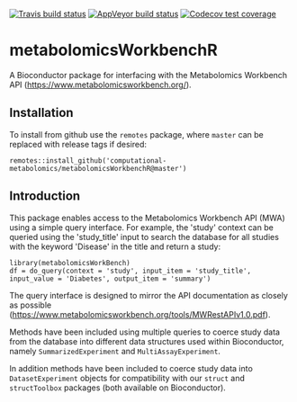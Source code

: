 
<!-- badges: start -->
[![Travis build status](https://travis-ci.com/computational-metabolomics/metabolomicsWorkbenchR.svg?branch=master)](https://travis-ci.com/computational-metabolomics/metabolomicsWorkbenchR)
[![AppVeyor build status](https://ci.appveyor.com/api/projects/status/github/computational-metabolomics/metabolomicsWorkbenchR?branch=master&svg=true)](https://ci.appveyor.com/project/RJMW/metabolomicsWorkbenchR)
[![Codecov test coverage](https://codecov.io/gh/computational-metabolomics/metabolomicsWorkbenchR/branch/master/graph/badge.svg)](https://codecov.io/gh/computational-metabolomics/metabolomicsWorkbenchR?branch=master)
<!-- badges: end -->

# metabolomicsWorkbenchR 
A Bioconductor package for interfacing with the Metabolomics Workbench API (https://www.metabolomicsworkbench.org/).

## Installation
To install from github use the `remotes` package, where `master` can be replaced with release tags if desired:
```{r}
remotes::install_github('computational-metabolomics/metabolomicsWorkbenchR@master')
```

## Introduction
This package enables access to the Metabolomics Workbench API (MWA) using a simple query interface. For example, the 'study' context can be queried using the 'study_title' input to search the database for all studies with the keyword 'Disease' in the title and return a study:

```{r}
library(metabolomicsWorkBench)
df = do_query(context = 'study', input_item = 'study_title', input_value = 'Diabetes', output_item = 'summary')
```

The query interface is designed to mirror the API documentation as closely as possible (https://www.metabolomicsworkbench.org/tools/MWRestAPIv1.0.pdf). 

Methods have been included using multiple queries to coerce study data from the database into different data structures used within Bioconductor, namely `SummarizedExperiment` and `MultiAssayExperiment`.

In addition methods have been included to coerce study data into `DatasetExperiment` objects for compatibility with our `struct` and `structToolbox` packages (both available on Bioconductor).

